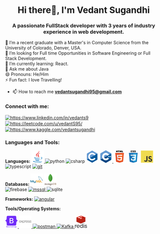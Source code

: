 <h1 align="center">Hi there👋, I'm Vedant Sugandhi</h1>
<h3 align="center">A passionate FullStack developer with 3 years of industry experience in web development.</h3>

🔭 I’m a recent graduate with a Master's in Computer Science from the University of Colorado, Denver, USA.<br>
👯 I’m looking for Full time Opportunities in Software Engineering or Full Stack Development.<br>
🌱 I’m currently learning: React.<br>
💬 Ask me about Java<br>
😄 Pronouns: He/Him<br>
⚡ Fun fact: I love Travelling!


- 📫 How to reach me **vedantsugandhi95@gmail.com**

<h3 align="left">Connect with me:</h3>
<p align="left">
  <a href="https://www.linkedin.com/in/vedants9" target="blank">
    <img align="center" src="https://www.vectorlogo.zone/logos/linkedin/linkedin-icon.svg" alt="https://www.linkedin.com/in/vedants9" height="30" width="40" />
  </a>
  <a href="https://leetcode.com/u/vedantS95/" target="blank">
    <img align="center" src="https://github.com/simple-icons/simple-icons/blob/master/icons/leetcode.svg" alt="https://leetcode.com/u/vedantS95/" height="30" width="40" />
  </a>
  <a href="https://www.kaggle.com/vedantsugandhi" target="blank">
    <img align="center" src="https://www.vectorlogo.zone/logos/kaggle/kaggle-icon.svg" alt="https://www.kaggle.com/vedantsugandhi" height="30" width="40" />
  </a>
</p>

<h3 align="left">Languages and Tools:</h3>
<p align="left">
  <b> Languages:</b>
  <a href="https://www.java.com" target="_blank" rel="noreferrer"> 
    <img src="https://raw.githubusercontent.com/devicons/devicon/master/icons/java/java-original.svg" alt="java" width="40" height="40"/> </a>
  <img src='https://cdn.jsdelivr.net/gh/devicons/devicon/icons/python/python-original.svg' alt="python" width="40" height="40">
  <img src='https://cdn.jsdelivr.net/gh/devicons/devicon/icons/csharp/csharp-original.svg' alt="csharp" width="40" height="40">
  <img src="https://raw.githubusercontent.com/devicons/devicon/master/icons/c/c-original.svg" alt="c" width="40" height="40"/>
  <a href="https://www.w3schools.com/cpp/" target="_blank" rel="noreferrer"> 
    <img src="https://raw.githubusercontent.com/devicons/devicon/master/icons/cplusplus/cplusplus-original.svg" alt="cplusplus" width="40" height="40"/> </a>
  <img src="https://raw.githubusercontent.com/devicons/devicon/master/icons/html5/html5-original-wordmark.svg" alt="html5" width="40" height="40"/>
  <img src="https://raw.githubusercontent.com/devicons/devicon/master/icons/css3/css3-original-wordmark.svg" alt="css3" width="40" height="40"/> 
  <img src="https://github.com/devicons/devicon/blob/master/icons/javascript/javascript-original.svg" title="JavaScript" alt="JavaScript" width="40" height="40"/>
  <img src='https://cdn.jsdelivr.net/gh/devicons/devicon/icons/typescript/typescript-original.svg' alt="typescript" width="40" height="40">
  <a href="https://git-scm.com/" target="_blank" rel="noreferrer"> 
    <img src="https://www.vectorlogo.zone/logos/git-scm/git-scm-icon.svg" alt="git" width="40" height="40"/> </a>
  <br>
  
  <b>Databases: </b>
  <img src="https://raw.githubusercontent.com/devicons/devicon/master/icons/mysql/mysql-original-wordmark.svg" alt="mysql" width="40" height="40"/>
  <img src="https://raw.githubusercontent.com/devicons/devicon/master/icons/mongodb/mongodb-original-wordmark.svg" alt="mongodb" width="40" height="40"/>  
  <img src="https://www.vectorlogo.zone/logos/firebase/firebase-icon.svg" alt="firebase" width="40" height="40" />
  <a href="https://www.microsoft.com/en-us/sql-server" target="_blank" rel="noreferrer"> 
    <img src="https://www.svgrepo.com/show/303229/microsoft-sql-server-logo.svg" alt="mssql" width="40" height="40"/> </a>
  <img src="https://www.vectorlogo.zone/logos/sqlite/sqlite-icon.svg" alt="sqlite" width="40" height="40"/>
  <br>
  
  <b>Frameworks: </b>
  <a href="https://angular.io" target="_blank" rel="noreferrer"> 
    <img src="https://angular.io/assets/images/logos/angular/angular.svg" alt="angular" width="40" height="40"/> </a>
  <br>
  
  <b>Tools/Operating Systems:</b>
  
   
  <a href="https://getbootstrap.com" target="_blank" rel="noreferrer"> 
    <img src="https://raw.githubusercontent.com/devicons/devicon/master/icons/bootstrap/bootstrap-plain-wordmark.svg" alt="bootstrap" width="40" height="40"/> </a> 
  
  <a href="https://expressjs.com" target="_blank" rel="noreferrer"> 
    <img src="https://raw.githubusercontent.com/devicons/devicon/master/icons/express/express-original-wordmark.svg" alt="express" width="40" height="40"/> </a> 

  <a href="https://postman.com" target="_blank" rel="noreferrer"> 
    <img src="https://www.vectorlogo.zone/logos/getpostman/getpostman-icon.svg" alt="postman" width="40" height="40"/> </a> 
  <a href="https://kafka.apache.org/" target="_blank" rel="noreferrer"> 
    <img src="https://www.vectorlogo.zone/logos/apache_kafka/apache_kafka-icon.svg" alt="Kafka" width="40" height="40"/> </a> 
  <a href="https://redis.io" target="_blank" rel="noreferrer"> 
    <img src="https://raw.githubusercontent.com/devicons/devicon/master/icons/redis/redis-original-wordmark.svg" alt="redis" width="40" height="40"/> </a>  
</p>
